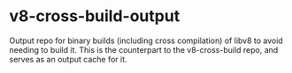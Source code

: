 # v8-cross-build-output
Output repo for binary builds (including cross compilation) of libv8 to avoid needing to build it.  This is the counterpart to the v8-cross-build repo, and serves as an output cache for it.
